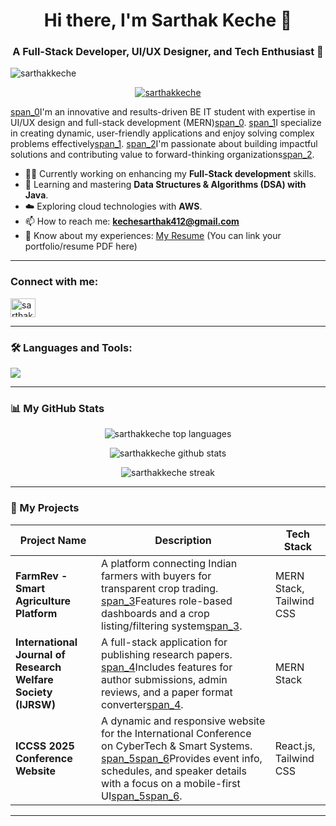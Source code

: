 <h1 align="center">Hi there, I'm Sarthak Keche 👋</h1>
<h3 align="center">A Full-Stack Developer, UI/UX Designer, and Tech Enthusiast 🚀</h3>

<p align="left"> <img src="https://komarev.com/ghpvc/?username=sarthakkeche&label=Profile%20views&color=0e75b6&style=flat" alt="sarthakkeche" /> </p>

<p align="center">
  <a href="https://github.com/ryo-ma/github-profile-trophy"><img src="https://github-profile-trophy.vercel.app/?username=sarthakkeche" alt="sarthakkeche" /></a>
</p>

[span_0](start_span)I'm an innovative and results-driven BE IT student with expertise in UI/UX design and full-stack development (MERN)[span_0](end_span). [span_1](start_span)I specialize in creating dynamic, user-friendly applications and enjoy solving complex problems effectively[span_1](end_span). [span_2](start_span)I'm passionate about building impactful solutions and contributing value to forward-thinking organizations[span_2](end_span).

- 👨‍💻 Currently working on enhancing my **Full-Stack development** skills.
- 🌱 Learning and mastering **Data Structures & Algorithms (DSA) with Java**.
- ☁️ Exploring cloud technologies with **AWS**.
- 📫 How to reach me: **kechesarthak412@gmail.com**
- 📄 Know about my experiences: [My Resume](https://sarthak-keche-portfolio.vercel.app/) (You can link your portfolio/resume PDF here)

---

### Connect with me:
<p align="left">
<a href="https://linkedin.com/in/sarthak-keche" target="blank"><img align="center" src="https://raw.githubusercontent.com/rahuldkjain/github-profile-readme-generator/master/src/images/icons/Social/linked-in-alt.svg" alt="sarthak-keche" height="30" width="40" /></a>
</p>

---

### 🛠️ Languages and Tools:

<p align="left">
  <a href="https://skillicons.dev">
    <img src="https://skillicons.dev/icons?i=html,css,javascript,react,nodejs,express,mongodb,mysql,java,aws,bootstrap,tailwind,figma,git,github,postman,vscode,wordpress" />
  </a>
</p>

---

### 📊 My GitHub Stats

<p align="center">
  <img align="center" src="https://github-readme-stats.vercel.app/api/top-langs?username=sarthakkeche&show_icons=true&locale=en&layout=compact&theme=tokyonight" alt="sarthakkeche top languages" />
</p>
<p align="center">
  <img align="center" src="https://github-readme-stats.vercel.app/api?username=sarthakkeche&show_icons=true&locale=en&theme=tokyonight&count_private=true" alt="sarthakkeche github stats" />
</p>
<p align="center">
  <img align="center" src="https://streak-stats.demolab.com/?user=sarthakkeche&theme=tokyonight" alt="sarthakkeche streak" />
</p>

---

### 🚀 My Projects

| Project Name                                               | Description                                                                                                                                                                            | Tech Stack                         |
| ---------------------------------------------------------- | -------------------------------------------------------------------------------------------------------------------------------------------------------------------------------------- | ---------------------------------- |
| **FarmRev - Smart Agriculture Platform** | A platform connecting Indian farmers with buyers for transparent crop trading. [span_3](start_span)Features role-based dashboards and a crop listing/filtering system[span_3](end_span).                             | MERN Stack, Tailwind CSS           |
| **International Journal of Research Welfare Society (IJRSW)** | A full-stack application for publishing research papers. [span_4](start_span)Includes features for author submissions, admin reviews, and a paper format converter[span_4](end_span).                                | MERN Stack                         |
| **ICCSS 2025 Conference Website** | A dynamic and responsive website for the International Conference on CyberTech & Smart Systems. [span_5](start_span)[span_6](start_span)Provides event info, schedules, and speaker details with a focus on a mobile-first UI[span_5](end_span)[span_6](end_span). | React.js, Tailwind CSS             |

---
